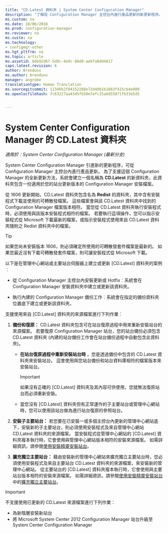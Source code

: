 ```yaml
---
title: "CD.Latest 資料夾 | System Center Configuration Manager"
description: "了解從 Configuration Manager 主控台內進行產品更新的新更新程序。"
ms.custom: na
ms.date: 10/06/2016
ms.prod: configuration-manager
ms.reviewer: na
ms.suite: na
ms.technology:
- configmgr-other
ms.tgt_pltfrm: na
ms.topic: article
ms.assetid: 8db92d67-5d9c-4e9c-80d0-ae6fa0dd4817
caps.latest.revision: 6
author: Brenduns
ms.author: brenduns
manager: angrobe
translationtype: Human Translation
ms.sourcegitcommit: 1134bb2f04152288e72d40b1b1083f415cb4e900
ms.openlocfilehash: fc63227aa4345fb58e7efc15abd55071fb33e5d5


---
```

# <a name="the-cdlatest-folder-for-system-center-configuration-manager"></a>System Center Configuration Manager 的 CD.Latest 資料夾

*適用於：System Center Configuration Manager (最新分支)*

System Center Configuration Manager 引進新的更新程序，可從 Configuration Manager 主控台內進行產品更新。 為了支援這個 Configuration Manager 的全新更新方法，系統會建立一個名稱為 **CD.Latest** 的新資料夾，此資料夾包含一份適用於您的站台更新版本的 Configuration Manager 安裝檔案。  

從 1606 更新開始，CD.Latest 資料夾包含名為 **Redist** 的資料夾，其中含有安裝程式下載並使用的可轉散發檔案。 這些檔案會與該 CD.Latest 資料夾中找到的 Configuration Manager 檔案版本相符。 當您從 CD.Latest 資料夾執行安裝程式時，必須使用與該版本安裝程式相符的檔案。 若要執行這項操作，您可以指示安裝程式從 Microsoft 下載最新的檔案，或指示安裝程式使用來自 CD.Latest 資料夾隨附之 Redist 資料夾中的檔案。

> [!TIP]
> 如果您尚未安裝版本 1606，則必須確定所使用的可轉散發套件檔案是最新的。 如果您最近沒有下載可轉散發套件檔案，則可讓安裝程式從 Microsoft 下載。   

 以下是在管理中心網站或主要站台伺服器上建立或更新 [CD.Latest] 資料夾的案例︰  

-   從 Configuration Manager 主控台內安裝更新或 Hotfix︰系統會在 Configuration Manager 安裝資料夾中建立或更新該資料夾。  

-   執行內建的 Configuration Manager 備份工作︰系統會在指定的備份資料夾位置底下建立或更新該資料夾。  

支援使用來自 [CD.Latest] 資料夾的來源檔案進行下列作業：  

1.  **備份和復原：** CD.Latest 資料夾包含可在站台復原過程中用來重新安裝站台的來源檔案。 若要復原 Configuration Manager 站台，您的站台備份必須包含 CD.Latest 資料夾 (內建的站台備份工作會在站台備份過程中自動包含此資料夾)。  

    -   **在站台復原過程中重新安裝站台時** ，您是透過備份中包含的 CD.Latest 資料夾來安裝站台。 這會使用與您站台備份和站台資料庫相符的檔案版本來安裝站台。  

        > [!IMPORTANT]  
        >  如果沒有正確的 [CD.Latest] 資料夾及其內容可供使用，您就無法復原站台而必須重新安裝。  

    -   當您沒有 [CD.Latest] 資料夾但有正常運作的子主要站台或管理中心網站時，您可以使用該站台做為進行站台復原的參照站台。  

2.  **安裝子主要站台：** 若您要在已安裝一或多個主控台內更新的管理中心網站底下，安裝新的子主要站台，則必須使用安裝程式及來自管理中心網站 CD.Latest 資料夾的來源檔案。 當安裝程式從管理中心網站的 [CD.Latest] 資料夾複本執行時，它會使用與管理中心網站版本相符的安裝來源檔案。 如需詳細資訊，請參閱[使用安裝精靈安裝站台](../../../core/servers/deploy/install/use-the-setup-wizard-to-install-sites.md)。  

3.  **擴充獨立主要站台：** 藉由安裝新的管理中心網站來擴充獨立主要站台時，您必須使用安裝程式及來自主要站台 CD.Latest 資料夾的來源檔案，來安裝新的管理中心網站。 從主要站台的 [CD.Latest] 資料夾複本執行時，它會使用與主要站台版本相符的安裝來源檔案。 如需詳細資訊，請參閱[使用安裝精靈安裝站台](../../../core/servers/deploy/install/use-the-setup-wizard-to-install-sites.md)中的[擴充獨立主要站台](../../../core/servers/deploy/install/use-the-setup-wizard-to-install-sites.md#bkmk_expand)。

> [!IMPORTANT]  
>  不支援使用已更新的 CD.Latest 來源檔案進行下列作業：  
>   
>  -   為新階層安裝新站台  
>  -   將 Microsoft System Center 2012 Configuration Manager 站台升級至 System Center Configuration Manager



<!--HONumber=Nov16_HO1-->


